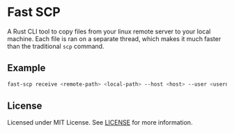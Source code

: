 # Fast SCP

A Rust CLI tool to copy files from your linux remote server to your local machine. Each file is ran on a separate thread, which makes it much faster than the traditional `scp` command.

## Example

```bash
fast-scp receive <remote-path> <local-path> --host <host> --user <username> --private-key [path-to-private-key]
```

## License

Licensed under MIT License. See [LICENSE](LICENSE) for more information.
